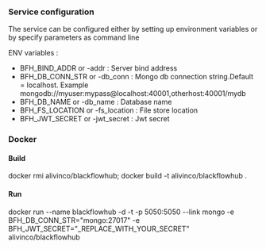 
### Service configuration 

The service can be configured either by setting up environment variables or by specify parameters as command line 

ENV variables : 

* BFH_BIND_ADDR or -addr : Server bind address
* BFH_DB_CONN_STR or -db_conn : Mongo db connection string.Default = localhost. Example mongodb://myuser:mypass@localhost:40001,otherhost:40001/mydb
* BFH_DB_NAME or -db_name : Database name
* BFH_FS_LOCATION or -fs_location : File store location
* BFH_JWT_SECRET or -jwt_secret : Jwt secret 

### Docker 
#### Build 
docker rmi alivinco/blackflowhub; docker build -t alivinco/blackflowhub .

#### Run
docker run --name blackflowhub -d -t -p 5050:5050 --link mongo -e BFH_DB_CONN_STR="mongo:27017" -e BFH_JWT_SECRET="_REPLACE_WITH_YOUR_SECRET"  alivinco/blackflowhub